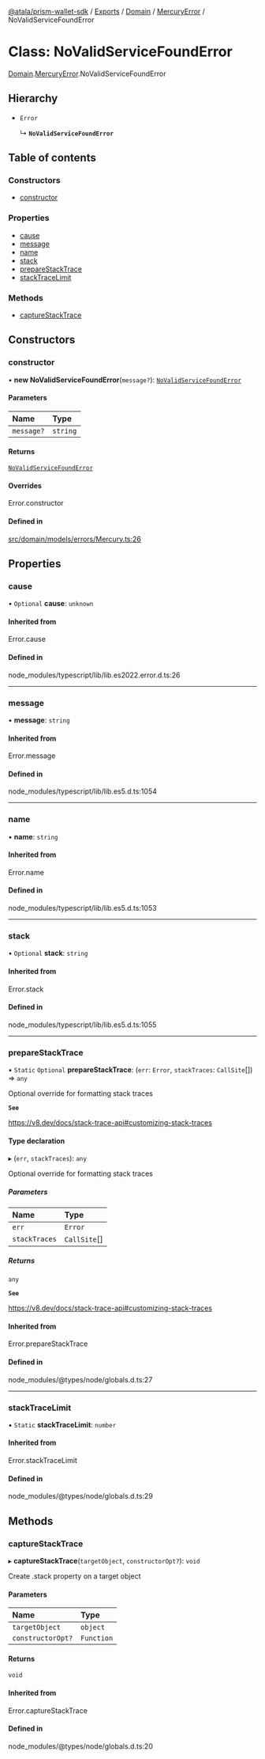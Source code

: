 [@atala/prism-wallet-sdk](../README.md) / [Exports](../modules.md) / [Domain](../modules/Domain.md) / [MercuryError](../modules/Domain.MercuryError.md) / NoValidServiceFoundError

# Class: NoValidServiceFoundError

[Domain](../modules/Domain.md).[MercuryError](../modules/Domain.MercuryError.md).NoValidServiceFoundError

## Hierarchy

- `Error`

  ↳ **`NoValidServiceFoundError`**

## Table of contents

### Constructors

- [constructor](Domain.MercuryError.NoValidServiceFoundError.md#constructor)

### Properties

- [cause](Domain.MercuryError.NoValidServiceFoundError.md#cause)
- [message](Domain.MercuryError.NoValidServiceFoundError.md#message)
- [name](Domain.MercuryError.NoValidServiceFoundError.md#name)
- [stack](Domain.MercuryError.NoValidServiceFoundError.md#stack)
- [prepareStackTrace](Domain.MercuryError.NoValidServiceFoundError.md#preparestacktrace)
- [stackTraceLimit](Domain.MercuryError.NoValidServiceFoundError.md#stacktracelimit)

### Methods

- [captureStackTrace](Domain.MercuryError.NoValidServiceFoundError.md#capturestacktrace)

## Constructors

### constructor

• **new NoValidServiceFoundError**(`message?`): [`NoValidServiceFoundError`](Domain.MercuryError.NoValidServiceFoundError.md)

#### Parameters

| Name | Type |
| :------ | :------ |
| `message?` | `string` |

#### Returns

[`NoValidServiceFoundError`](Domain.MercuryError.NoValidServiceFoundError.md)

#### Overrides

Error.constructor

#### Defined in

[src/domain/models/errors/Mercury.ts:26](https://github.com/input-output-hk/atala-prism-wallet-sdk-ts/blob/a3fc2aa/src/domain/models/errors/Mercury.ts#L26)

## Properties

### cause

• `Optional` **cause**: `unknown`

#### Inherited from

Error.cause

#### Defined in

node_modules/typescript/lib/lib.es2022.error.d.ts:26

___

### message

• **message**: `string`

#### Inherited from

Error.message

#### Defined in

node_modules/typescript/lib/lib.es5.d.ts:1054

___

### name

• **name**: `string`

#### Inherited from

Error.name

#### Defined in

node_modules/typescript/lib/lib.es5.d.ts:1053

___

### stack

• `Optional` **stack**: `string`

#### Inherited from

Error.stack

#### Defined in

node_modules/typescript/lib/lib.es5.d.ts:1055

___

### prepareStackTrace

▪ `Static` `Optional` **prepareStackTrace**: (`err`: `Error`, `stackTraces`: `CallSite`[]) => `any`

Optional override for formatting stack traces

**`See`**

https://v8.dev/docs/stack-trace-api#customizing-stack-traces

#### Type declaration

▸ (`err`, `stackTraces`): `any`

Optional override for formatting stack traces

##### Parameters

| Name | Type |
| :------ | :------ |
| `err` | `Error` |
| `stackTraces` | `CallSite`[] |

##### Returns

`any`

**`See`**

https://v8.dev/docs/stack-trace-api#customizing-stack-traces

#### Inherited from

Error.prepareStackTrace

#### Defined in

node_modules/@types/node/globals.d.ts:27

___

### stackTraceLimit

▪ `Static` **stackTraceLimit**: `number`

#### Inherited from

Error.stackTraceLimit

#### Defined in

node_modules/@types/node/globals.d.ts:29

## Methods

### captureStackTrace

▸ **captureStackTrace**(`targetObject`, `constructorOpt?`): `void`

Create .stack property on a target object

#### Parameters

| Name | Type |
| :------ | :------ |
| `targetObject` | `object` |
| `constructorOpt?` | `Function` |

#### Returns

`void`

#### Inherited from

Error.captureStackTrace

#### Defined in

node_modules/@types/node/globals.d.ts:20
